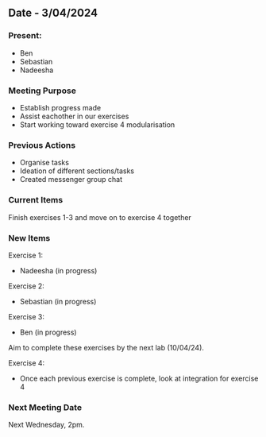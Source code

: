 ## Date - 3/04/2024

### Present: 
- Ben
- Sebastian
- Nadeesha 

### Meeting Purpose
- Establish progress made
- Assist eachother in our exercises
- Start working toward exercise 4 modularisation 

### Previous Actions 
- Organise tasks
- Ideation of different sections/tasks
- Created messenger group chat

### Current Items
Finish exercises 1-3 and move on to exercise 4 together

### New Items
Exercise 1: 
- Nadeesha (in progress)

Exercise 2: 
- Sebastian (in progress)

Exercise 3: 
- Ben (in progress)

Aim to complete these exercises by the next lab (10/04/24). 

Exercise 4: 
- Once each previous exercise is complete, look at integration for exercise 4


### Next Meeting Date 
Next Wednesday, 2pm. 

